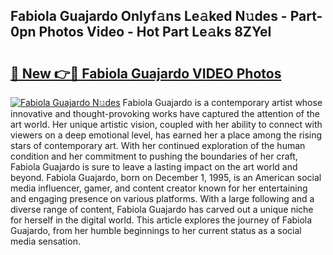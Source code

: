 ## Fabiola Guajardo Onlyf𝚊ns Le𝚊ked N𝚞des - Part-0pn Photos Video - Hot Part Le𝚊ks 8ZYeI

# <h2><a href="http://ac48218.deff.icu/?id=Fabiola+Guajardo">🔗 New 👉🔴 Fabiola Guajardo VIDEO Photos</a></h2>

[![Fabiola Guajardo N𝚞des](https://i.imgur.com/rIISA9y.gif)](http://ac48218.deff.icu/?id=Fabiola+Guajardo)
Fabiola Guajardo is a contemporary artist whose innovative and thought-provoking works have captured the attention of the art world. Her unique artistic vision, coupled with her ability to connect with viewers on a deep emotional level, has earned her a place among the rising stars of contemporary art. With her continued exploration of the human condition and her commitment to pushing the boundaries of her craft, Fabiola Guajardo is sure to leave a lasting impact on the art world and beyond. Fabiola Guajardo, born on December 1, 1995, is an American social media influencer, gamer, and content creator known for her entertaining and engaging presence on various platforms. With a large following and a diverse range of content, Fabiola Guajardo has carved out a unique niche for herself in the digital world. This article explores the journey of Fabiola Guajardo, from her humble beginnings to her current status as a social media sensation.
